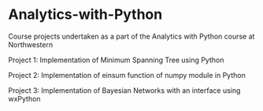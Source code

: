 # Analytics-with-Python
Course projects undertaken as a part of the Analytics with Python course at Northwestern

Project 1: Implementation of Minimum Spanning Tree using Python

Project 2: Implementation of einsum function of numpy module in Python

Project 3: Implementation of Bayesian Networks with an interface using wxPython 
